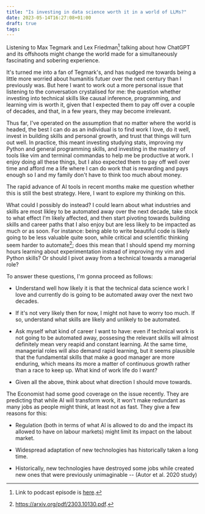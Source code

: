 ```yaml
---
title: "Is investing in data science worth it in a world of LLMs?"
date: 2023-05-14T16:27:08+01:00
draft: true
tags:
---
```


Listening to Max Tegmark and Lex Friedman[^lexpodcast] talking about how ChatGPT and its offshoots might change the world made for a simultaneously fascinating and sobering experience.

It's turned me into a fan of Tegmark's, and has nudged me towards being a little more worried about humanitis futuer over the next century than I previously was. But here I want to work out a more personal issue that listening to the conversation crystalised for me: the question whether investing into technical skills like causal inference, programming, and learning vim is worth it, given that I expected them to pay off over a couple of decades, and that, in a few years, they may become irrelevant.

Thus far, I've operated on the assumption that no matter where the world is headed, the best I can do as an individual is to find work I love, do it well, invest in building skills and personal growth, and trust that things will turn out well. In practice, this meant investing studying stats, improving my Python and general programming skills, and investing in the mastery of tools like vim and terminal commandas to help me be productive at work. I enjoy doing all these things, but I also expected them to pay off well over time and afford me a life where I can do work that is rewarding and pays enough so I and my family don't have to think too much about money.

The rapid advance of AI tools in recent months make me question whether this is still the best strategy. Here, I want to explore my thinking on this.

What could I possibly do instead? I could learn about what industries and skills are most likley to be automated away over the next decade, take stock to what effect I'm likely affected, and then start pivoting towards building skills and career paths that I also enjoy but are less likely to be impacted as much or as soon. For instance: being able to write beautiful code is likely going to be less valuable quite soon, while critical and scientific thinking seem harder to automate[^eloundou2023gpt]; does this mean that I should spend my morning hours learning about experimentation instead of improving my vim and Python skills? Or should I pivot away from a technical towards a managerial role?

To answer these questions, I'm gonna proceed as follows:

-  Understand well how likely it is that the technical data science work I love and currently do is going to be automated away over the next two decades.

-  If it's not very likely then for now, I might not have to worry too much. If so, understand what skills are likely and unlikely to be automated.

- Ask myself what kind of career I want to have: even if technical work is not going to be automated away, possesing the relevant skills will almost definitely mean very reapid and constant learning. At the same time, managerial roles will also demand rapid learning, but it seems plausible that the fundamental skills that make a good manager are more enduring, which means its more a matter of continuous growth rather than a race to keep up. What kind of work life do I want?

- Given all the above, think about what direction I should move towards.


The Economist had some good coverage on the issue recently. They are predicting that while AI will transform work, it won't make redundant as many jobs as people might think, at least not as fast. They give a few reasons for this:

- Regulation (both in terms of what AI is allowed to do and the impact its allowed to have on labour markets) might limit its impact on the labout market.

- Widespread adaptation of new technologies has historically taken a long time.

- Historically, new technologies have destroyed some jobs while created new ones that were previously unimaginable -- (Autor et al. 2020 study)






[^lexpodcast]: Link to podcast episode is [here](https://lexfridman.com/max-tegmark-3/).

[^eloundou2023gpt]: https://arxiv.org/pdf/2303.10130.pdf. 
